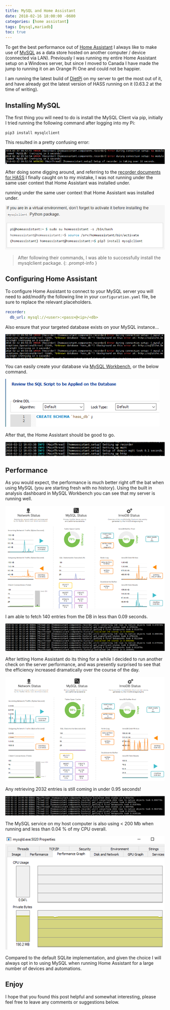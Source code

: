 ```yaml
---
title: MySQL and Home Assistant
date: 2018-02-16 18:00:00 -0600
categories: [home assistant]
tags: [mysql,mariadb]
toc: true
---
```


To get the best performance out of [Home Assistant](https://www.home-assistant.io/) I always like to make use of [MySQL](https://www.mysql.com/) as a data store hosted on another computer / device (connected via LAN). Previously I was running my entire Home Assistant setup on a Windows server, but since I moved to Canada I have made the jump to running it on an Orange Pi One and could not be happier.

I am running the latest build of [DietPi](https://dietpi.com/) on my server to get the most out of it, and have already got the latest version of HASS running on it (0.63.2 at the time of writing).

## Installing MySQL
The first thing you will need to do is install the MySQL Client via pip, initially I tried running the following command after logging into my Pi:

```
pip3 install mysqlclient
```

This resulted in a pretty confusing error:

![](/assets/img/2018/2018-02-16/001.png)

After doing some digging around, and referring to the [recorder documents for HASS](https://www.home-assistant.io/integrations/recorder/) I finally caught on to my mistake, I was not running under the same user context that Home Assistant was installed under.

running under the same user context that Home Assistant was installed under.

![](/assets/img/2018/2018-02-16/002.png)

> After following their commands, I was able to successfully install the mysqlclient package.
{: .prompt-info }

## Configuring Home Assistant
To configure Home Assistant to connect to your MySQL server you will need to add/modify the following line in your `configuration.yaml` file, be sure to replace the relevant placeholders.

```yaml
recorder:
  db_url: mysql://<user>:<pass>@<ip>/<db>
```

Also ensure that your targeted database exists on your MySQL instance...

![](/assets/img/2018/2018-02-16/003.png)

You can easily create your database via [MySQL Workbench](https://dev.mysql.com/downloads/workbench/), or the below command.

![](/assets/img/2018/2018-02-16/004.png)

After that, the Home Assistant should be good to go.

![](/assets/img/2018/2018-02-16/005.png)

## Performance
As you would expect, the performance is much better right off the bat when using MySQL (you are starting fresh with no history). Using the built in analysis dashboard in MySQL Workbench you can see that my server is running well.

![](/assets/img/2018/2018-02-16/006.png)

I am able to fetch 140 entries from the DB in less than 0.09 seconds.

![](/assets/img/2018/2018-02-16/007.png)

After letting Home Assistant do its thing for a while I decided to run another check on the server performance, and was presently surprised to see that the efficiency increased dramatically over the course of the day.

![](/assets/img/2018/2018-02-16/008.png)

Any retrieving 2032 entries is still coming in under 0.95 seconds!

![](/assets/img/2018/2018-02-16/009.png)

The MySQL service on my host computer is also using < 200 Mb when running and less than 0.04 % of my CPU overall.

![](/assets/img/2018/2018-02-16/010.png)

Compared to the default SQLite implementation, and given the choice I will always opt in to using MySQL when running Home Assistant for a large number of devices and automations.

## Enjoy
I hope that you found this post helpful and somewhat interesting, please feel free to leave any comments or suggestions below.
